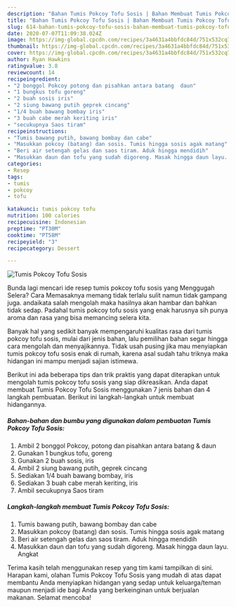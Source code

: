 ```yaml
---
description: "Bahan Tumis Pokcoy Tofu Sosis | Bahan Membuat Tumis Pokcoy Tofu Sosis Yang Bikin Ngiler"
title: "Bahan Tumis Pokcoy Tofu Sosis | Bahan Membuat Tumis Pokcoy Tofu Sosis Yang Bikin Ngiler"
slug: 614-bahan-tumis-pokcoy-tofu-sosis-bahan-membuat-tumis-pokcoy-tofu-sosis-yang-bikin-ngiler
date: 2020-07-07T11:09:38.024Z
image: https://img-global.cpcdn.com/recipes/3a4631a4bbfdc84d/751x532cq70/tumis-pokcoy-tofu-sosis-foto-resep-utama.jpg
thumbnail: https://img-global.cpcdn.com/recipes/3a4631a4bbfdc84d/751x532cq70/tumis-pokcoy-tofu-sosis-foto-resep-utama.jpg
cover: https://img-global.cpcdn.com/recipes/3a4631a4bbfdc84d/751x532cq70/tumis-pokcoy-tofu-sosis-foto-resep-utama.jpg
author: Ryan Hawkins
ratingvalue: 3.8
reviewcount: 14
recipeingredient:
- "2 bonggol Pokcoy potong dan pisahkan antara batang  daun"
- "1 bungkus tofu goreng"
- "2 buah sosis iris"
- "2 siung bawang putih geprek cincang"
- "1/4 buah bawang bombay iris"
- "3 buah cabe merah keriting iris"
- "secukupnya Saos tiram"
recipeinstructions:
- "Tumis bawang putih, bawang bombay dan cabe"
- "Masukkan pokcoy (batang) dan sosis. Tumis hingga sosis agak matang"
- "Beri air setengah gelas dan saos tiram. Aduk hingga mendidih"
- "Masukkan daun dan tofu yang sudah digoreng. Masak hingga daun layu. Angkat"
categories:
- Resep
tags:
- tumis
- pokcoy
- tofu

katakunci: tumis pokcoy tofu 
nutrition: 100 calories
recipecuisine: Indonesian
preptime: "PT30M"
cooktime: "PT58M"
recipeyield: "3"
recipecategory: Dessert

---
```



![Tumis Pokcoy Tofu Sosis](https://img-global.cpcdn.com/recipes/3a4631a4bbfdc84d/751x532cq70/tumis-pokcoy-tofu-sosis-foto-resep-utama.jpg)

Bunda lagi mencari ide resep tumis pokcoy tofu sosis yang Menggugah Selera? Cara Memasaknya memang tidak terlalu sulit namun tidak gampang juga. andaikata salah mengolah maka hasilnya akan hambar dan bahkan tidak sedap. Padahal tumis pokcoy tofu sosis yang enak harusnya sih punya aroma dan rasa yang bisa memancing selera kita.



Banyak hal yang sedikit banyak mempengaruhi kualitas rasa dari tumis pokcoy tofu sosis, mulai dari jenis bahan, lalu pemilihan bahan segar hingga cara mengolah dan menyajikannya. Tidak usah pusing jika mau menyiapkan tumis pokcoy tofu sosis enak di rumah, karena asal sudah tahu triknya maka hidangan ini mampu menjadi sajian istimewa.


Berikut ini ada beberapa tips dan trik praktis yang dapat diterapkan untuk mengolah tumis pokcoy tofu sosis yang siap dikreasikan. Anda dapat membuat Tumis Pokcoy Tofu Sosis menggunakan 7 jenis bahan dan 4 langkah pembuatan. Berikut ini langkah-langkah untuk membuat hidangannya.

<!--inarticleads1-->

##### Bahan-bahan dan bumbu yang digunakan dalam pembuatan Tumis Pokcoy Tofu Sosis:

1. Ambil 2 bonggol Pokcoy, potong dan pisahkan antara batang &amp; daun
1. Gunakan 1 bungkus tofu, goreng
1. Gunakan 2 buah sosis, iris
1. Ambil 2 siung bawang putih, geprek cincang
1. Sediakan 1/4 buah bawang bombay, iris
1. Sediakan 3 buah cabe merah keriting, iris
1. Ambil secukupnya Saos tiram




<!--inarticleads2-->

##### Langkah-langkah membuat Tumis Pokcoy Tofu Sosis:

1. Tumis bawang putih, bawang bombay dan cabe
1. Masukkan pokcoy (batang) dan sosis. Tumis hingga sosis agak matang
1. Beri air setengah gelas dan saos tiram. Aduk hingga mendidih
1. Masukkan daun dan tofu yang sudah digoreng. Masak hingga daun layu. Angkat




Terima kasih telah menggunakan resep yang tim kami tampilkan di sini. Harapan kami, olahan Tumis Pokcoy Tofu Sosis yang mudah di atas dapat membantu Anda menyiapkan hidangan yang sedap untuk keluarga/teman maupun menjadi ide bagi Anda yang berkeinginan untuk berjualan makanan. Selamat mencoba!

